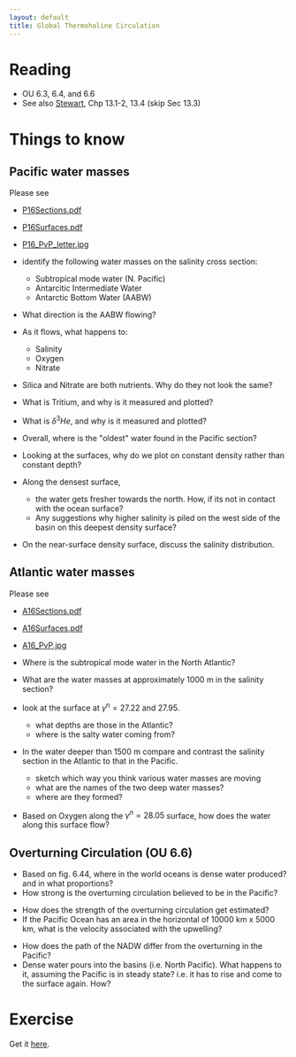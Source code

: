 ```yaml
---
layout: default
title: Global Thermohaline Circulation
---
```


# Reading

  - OU 6.3, 6.4, and 6.6
  - See also [Stewart](/Readings/Stewart.pdf), Chp 13.1-2, 13.4 (skip Sec 13.3)  

# Things to know

## Pacific water masses

Please see
  - [P16Sections.pdf](/Readings/P16Sections.pdf)
  - [P16Surfaces.pdf](/Readings/P16Surfaces.pdf)
  - [P16_PvP_letter.jpg](/Readings/P16_PvP_letter.jpg)


  - identify the following water masses on the salinity cross section:
    - Subtropical mode water (N. Pacific)
    - Antarcitic Intermediate Water
    - Antarctic Bottom Water (AABW)
  - What direction is the AABW flowing?
  - As it flows, what happens to:
    - Salinity
    - Oxygen
    - Nitrate
  - Silica and Nitrate are both nutrients.  Why do they not look the same?
  - What is Tritium, and why is it measured and plotted?
  - What is $\delta^3He$, and why is it measured and plotted?
  - Overall, where is the "oldest" water found in the Pacific section?  

  - Looking at the surfaces, why do we plot on constant density rather than constant depth?   
  - Along the densest surface,
    -  the water gets fresher towards the north.  How, if its not in contact with the ocean surface?  
    - Any suggestions why higher salinity is piled on the west side of the basin on this deepest density surface?
  - On the near-surface density surface, discuss the salinity distribution.


## Atlantic water masses

Please see
  - [A16Sections.pdf](/Readings/A16Sections.pdf)
  - [A16Surfaces.pdf](/Readings/A16Surfaces.pdf)
  - [A16_PvP.jpg](/Readings/A16_PvP.jpg)


  - Where is the subtropical mode water in the North Atlantic?

  - What are the water masses at approximately 1000 m in the salinity section?  
  - look at the surface at $\gamma^n=27.22$ and $27.95$.  
    - what depths are those in the Atlantic?
    - where is the salty water coming from?

  - In the water deeper than 1500 m compare and contrast the salinity section in the Atlantic to that in the Pacific.
    - sketch which way you think various water masses are moving
    - what are the names of the two deep water masses?  
    - where are they formed?  

  - Based on Oxygen along the $\gamma^n=28.05$ surface, how does the water along this surface flow?   


## Overturning Circulation (OU 6.6)

  - Based on fig. 6.44, where in the world oceans is dense water produced? and in what proportions?
  - How strong is  the overturning circulation believed to be in the
    Pacific?
<!-- ; 5e6 m^3/s -->
  - How does the  strength of the overturning circulation get
    estimated?  
  - If the Pacific Ocean has an area in the horizontal of 10000 km x
    5000 km, what is the velocity associated with the upwelling?  
<!-- ; 5e6 m^3/s=1x10^-7 m/s...  Pretty small... -->
  - How does the path of the NADW differ from the overturning in the
    Pacific?  
  - Dense water pours into the basins (i.e. North Pacific).  What happens to it, assuming the Pacific is in steady state?  i.e. it has to rise and come to the surface again.  How?  

# Exercise

Get it [here](../ExerciseThc).

<!-- <comment>
* Lab Demo
  - Set up cold/hot on surface and allow to come into equil overnight.
  - turn on diffuser and allow mixing
</comment> -->
